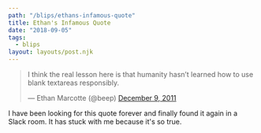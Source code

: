 ```yaml
---
path: "/blips/ethans-infamous-quote"
title: Ethan's Infamous Quote
date: "2018-09-05"
tags:
  - blips
layout: layouts/post.njk
---
```


<blockquote class="twitter-tweet"><p lang="en" dir="ltr">I think the real lesson here is that humanity hasn’t learned how to use blank textareas responsibly.</p>&mdash; Ethan Marcotte (@beep) <a href="https://twitter.com/beep/status/145252249667506176?ref_src=twsrc%5Etfw">December 9, 2011</a></blockquote> <script async src="https://platform.twitter.com/widgets.js" charset="utf-8"></script>

I have been looking for this quote forever and finally found it again in a Slack room. It has stuck with me because it's so true.
